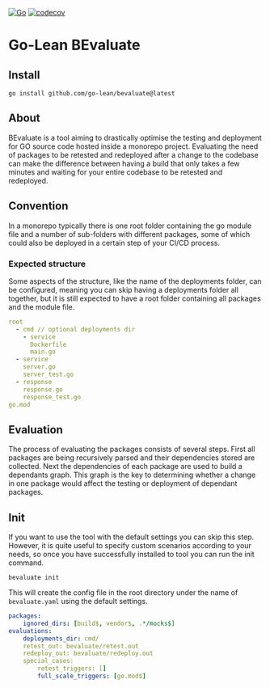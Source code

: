 [![Go](https://github.com/go-lean/bevaluate/actions/workflows/go.yml/badge.svg?branch=master)](https://github.com/go-lean/bevaluate/actions/workflows/go.yml)
[![codecov](https://codecov.io/gh/go-lean/bevaluate/branch/master/graph/badge.svg?token=iOmRU6RDLt)](https://codecov.io/gh/go-lean/bevaluate)

# Go-Lean BEvaluate

## Install
    go install github.com/go-lean/bevaluate@latest

## About
BEvaluate is a tool aiming to drastically optimise the testing and deployment for GO source code
hosted inside a monorepo project. Evaluating the need of packages to be retested
and redeployed after a change to the codebase can make the difference between
having a build that only takes a few minutes and waiting for your entire codebase to be
retested and redeployed.

## Convention
In a monorepo typically there is one root folder containing the go module file
and a number of sub-folders with different packages, some of which could also be
deployed in a certain step of your CI/CD process.

### Expected structure
Some aspects of the structure, like the name of the deployments folder, can be configured,
meaning you can skip having a deployments folder all together, but it is still expected
to have a root folder containing all packages and the module file.
```yaml
root
  - cmd // optional deployments dir
    - service
      Dockerfile
      main.go
  - service
    server.go
    server_test.go
  - response
    response.go
    response_test.go
go.mod
```

## Evaluation
The process of evaluating the packages consists of several steps. First all packages
are being recursively parsed and their dependencies stored are collected. Next the dependencies
of each package are used to build a dependants graph. This graph is the key to determining
whether a change in one package would affect the testing or deployment of dependant packages.

## Init
If you want to use the tool with the default settings you can skip this step.
However, it is quite useful to specify custom scenarios according to your needs, 
so once you have successfully installed to tool you can run the init command.

    bevaluate init
This will create the config file in the root directory under the name of `bevaluate.yaml`
using the default settings.
```yaml
packages:
    ignored_dirs: [build$, vendor$, .*/mocks$]
evaluations:
    deployments_dir: cmd/
    retest_out: bevaluate/retest.out
    redeploy_out: bevaluate/redeploy.out
    special_cases:
        retest_triggers: []
        full_scale_triggers: [go.mod$]

```